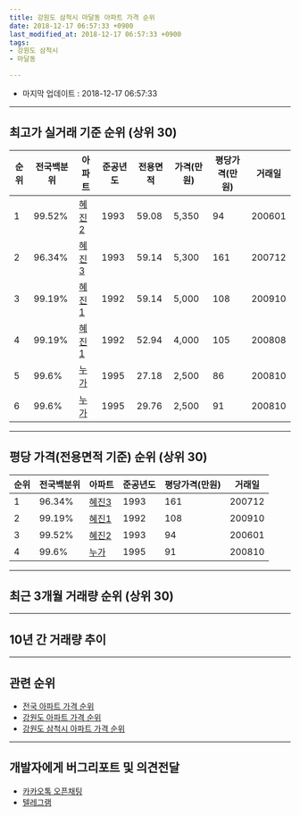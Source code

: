 ```yaml
---
title: 강원도 삼척시 마달동 아파트 가격 순위
date: 2018-12-17 06:57:33 +0900
last_modified_at: 2018-12-17 06:57:33 +0900
tags:
- 강원도 삼척시
- 마달동

---
```


* 마지막 업데이트 : 2018-12-17 06:57:33

---

## 최고가 실거래 기준 순위 (상위 30)


|순위|전국백분위|아파트|준공년도|전용면적|가격(만원)|평당가격(만원)|거래일|
|---|---|---|---|---|---|---|---|
|1|99.52%|[혜진2](https://search.naver.com/search.naver?query=%EA%B0%95%EC%9B%90%EB%8F%84+%EC%82%BC%EC%B2%99%EC%8B%9C+%EB%A7%88%EB%8B%AC%EB%8F%99+%ED%98%9C%EC%A7%842)|1993|59.08|5,350|94|200601|
|2|96.34%|[혜진3](https://search.naver.com/search.naver?query=%EA%B0%95%EC%9B%90%EB%8F%84+%EC%82%BC%EC%B2%99%EC%8B%9C+%EB%A7%88%EB%8B%AC%EB%8F%99+%ED%98%9C%EC%A7%843)|1993|59.14|5,300|161|200712|
|3|99.19%|[혜진1](https://search.naver.com/search.naver?query=%EA%B0%95%EC%9B%90%EB%8F%84+%EC%82%BC%EC%B2%99%EC%8B%9C+%EB%A7%88%EB%8B%AC%EB%8F%99+%ED%98%9C%EC%A7%841)|1992|59.14|5,000|108|200910|
|4|99.19%|[혜진1](https://search.naver.com/search.naver?query=%EA%B0%95%EC%9B%90%EB%8F%84+%EC%82%BC%EC%B2%99%EC%8B%9C+%EB%A7%88%EB%8B%AC%EB%8F%99+%ED%98%9C%EC%A7%841)|1992|52.94|4,000|105|200808|
|5|99.6%|[누가](https://search.naver.com/search.naver?query=%EA%B0%95%EC%9B%90%EB%8F%84+%EC%82%BC%EC%B2%99%EC%8B%9C+%EB%A7%88%EB%8B%AC%EB%8F%99+%EB%88%84%EA%B0%80)|1995|27.18|2,500|86|200810|
|6|99.6%|[누가](https://search.naver.com/search.naver?query=%EA%B0%95%EC%9B%90%EB%8F%84+%EC%82%BC%EC%B2%99%EC%8B%9C+%EB%A7%88%EB%8B%AC%EB%8F%99+%EB%88%84%EA%B0%80)|1995|29.76|2,500|91|200810|


---

## 평당 가격(전용면적 기준) 순위 (상위 30)


|순위|전국백분위|아파트|준공년도|평당가격(만원)|거래일|
|---|---|---|---|---|---|
|1|96.34%|[혜진3](https://search.naver.com/search.naver?query=%EA%B0%95%EC%9B%90%EB%8F%84+%EC%82%BC%EC%B2%99%EC%8B%9C+%EB%A7%88%EB%8B%AC%EB%8F%99+%ED%98%9C%EC%A7%843)|1993|161|200712|
|2|99.19%|[혜진1](https://search.naver.com/search.naver?query=%EA%B0%95%EC%9B%90%EB%8F%84+%EC%82%BC%EC%B2%99%EC%8B%9C+%EB%A7%88%EB%8B%AC%EB%8F%99+%ED%98%9C%EC%A7%841)|1992|108|200910|
|3|99.52%|[혜진2](https://search.naver.com/search.naver?query=%EA%B0%95%EC%9B%90%EB%8F%84+%EC%82%BC%EC%B2%99%EC%8B%9C+%EB%A7%88%EB%8B%AC%EB%8F%99+%ED%98%9C%EC%A7%842)|1993|94|200601|
|4|99.6%|[누가](https://search.naver.com/search.naver?query=%EA%B0%95%EC%9B%90%EB%8F%84+%EC%82%BC%EC%B2%99%EC%8B%9C+%EB%A7%88%EB%8B%AC%EB%8F%99+%EB%88%84%EA%B0%80)|1995|91|200810|


---

## 최근 3개월 거래량 순위 (상위 30)


<div style="width:100%;">
    <canvas id="deal_count_ranking" height="250"></canvas>
</div>


<script>
new Chart(document.getElementById("deal_count_ranking"), {
    type: 'horizontalBar',
    data: {
        labels: ['누가'],
        datasets: [{
            label: '실거래 수',
            data: [5],
            borderColor: "rgba(255, 0, 128, 1)",
            backgroundColor: "rgba(255, 0, 128, 0.5)",
            fill: false,
        }]
    },
    options: {
        responsive: true,
        title: {
            display: true,
            text: '최근 3개월 거래량 순위'
        },
        tooltips: {
            mode: 'index',
            intersect: false,
            callbacks: {
                title: function(tooltipItems, data) {
                    return "실거래 수:";
                },
                label: function(tooltipItem, data) {
                    return data.labels[tooltipItem.index] + ": " + tooltipItem.xLabel;
                }
            }
        },
        hover: {
            mode: 'nearest',
            intersect: true
        },
        scales: {
            xAxes: [{
                display: true,
                scaleLabel: {
                    display: true,
                    labelString: '실거래 수'
                },
                ticks: {
                    suggestedMin: 0,
                }
            }],
            yAxes: [{
                display: true,
                ticks: {
                    autoSkip: false,
                    callback: function(value, index, values) {
                        if (value.length > 15)
                            return value.substr(0, 13) + "...";
                        else
                            return value;
                    }
                },
                scaleLabel: {
                    display: false,
                }
            }]
        }
    }
});

</script>


---

## 10년 간 거래량 추이


<div style="width:100%;">
    <canvas id="deal_progress" height="250"></canvas>
</div>

<script>
new Chart(document.getElementById("deal_progress"), {
    type: 'line',
    data: {
        labels: ['200812','200901','200902','200903','200904','200905','200906','200907','200908','200909','200910','200911','200912','201001','201002','201003','201004','201005','201006','201007','201008','201009','201010','201011','201012','201101','201102','201103','201104','201105','201106','201107','201108','201109','201110','201111','201112','201201','201202','201203','201204','201205','201206','201207','201208','201209','201210','201211','201212','201301','201302','201303','201304','201305','201306','201307','201308','201309','201310','201311','201312','201401','201402','201403','201404','201405','201406','201407','201408','201409','201410','201411','201412','201501','201502','201503','201504','201505','201506','201507','201508','201509','201510','201511','201512','201601','201602','201603','201604','201605','201606','201607','201608','201609','201610','201611','201612','201701','201702','201703','201704','201705','201706','201707','201708','201709','201710','201711','201712','201801','201802','201803','201804','201805','201806','201807','201808','201809','201810','201811','201812'],
        datasets: [{
            label: '실거래 수',
            pointRadius: 1,
            data: [0, 0, 0, 0, 0, 4, 0, 0, 1, 5, 1, 0, 10, 4, 0, 2, 0, 0, 1, 1, 1, 0, 1, 0, 8, 7, 2, 1, 3, 4, 0, 3, 4, 3, 0, 1, 0, 0, 9, 1, 2, 0, 1, 0, 0, 0, 0, 0, 0, 2, 3, 3, 4, 2, 0, 0, 1, 0, 0, 0, 1, 0, 0, 6, 1, 0, 0, 0, 0, 0, 6, 0, 0, 3, 4, 0, 0, 5, 2, 1, 1, 0, 1, 3, 0, 0, 0, 0, 3, 2, 2, 2, 3, 1, 0, 0, 5, 0, 2, 0, 1, 1, 2, 2, 1, 0, 1, 0, 3, 10, 2, 7, 0, 1, 0, 1, 3, 1, 2, 1, 2],
            borderColor: "rgba(255, 201, 14, 1)",
            backgroundColor: "rgba(255, 201, 14, 0.5)",
            fill: true,
        }]
    },
    options: {
        responsive: true,
        title: {
            display: true,
            text: '10년간 거래량 추이'
        },
        tooltips: {
            mode: 'index',
            intersect: false,
        },
        hover: {
            mode: 'nearest',
            intersect: true
        },
        scales: {
            xAxes: [{
                display: true,
                scaleLabel: {
                    display: true,
                    labelString: '년/월'
                }
            }],
            yAxes: [{
                display: true,
                ticks: {
                    suggestedMin: 0,
                },
                scaleLabel: {
                    display: true,
                    labelString: '실거래 수'
                }
            }]
        }
    }
});

</script>


---

## 관련 순위

- [전국 아파트 가격 순위](https://inasie.github.io/apt-ranking/전국)
- [강원도 아파트 가격 순위](https://inasie.github.io/apt-ranking/강원도)
- [강원도 삼척시 아파트 가격 순위](https://inasie.github.io/apt-ranking/강원도-삼척시)


---

## 개발자에게 버그리포트 및 의견전달

- [카카오톡 오픈채팅](https://open.kakao.com/o/gLJUAP4)
- [텔레그램](https://t.me/inasie)

